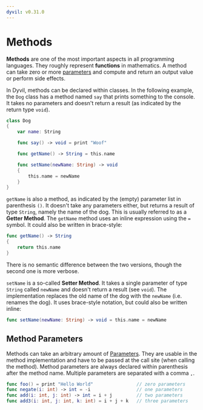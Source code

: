 ```yaml
---
dyvil: v0.31.0
---
```


# Methods

**Methods** are one of the most important aspects in all programming languages. They roughly represent **functions** in mathematics. A method can take zero or more [parameters](/classes/parameters.md) and compute and return an output value or perform side effects.

In Dyvil, methods can be declared within classes. In the following example, the `Dog` class has a method named `say` that prints something to the console. It takes no parameters and doesn't return a result \(as indicated by the return type `void`\).

```swift
class Dog
{
    var name: String

    func say() -> void = print "Woof"

    func getName() -> String = this.name

    func setName(newName: String) -> void
    {
        this.name = newName
    }
}
```

`getName` is also a method, as indicated by the \(empty\) parameter list in parenthesis `()`. It doesn't take any parameters either, but returns a result of type `String`, namely the name of the dog. This is usually referred to as a **Getter Method**. The `getName` method uses an inline expression using the `=` symbol. It could also be written in brace-style:

```swift
func getName() -> String
{
    return this.name
}
```

There is no semantic difference between the two versions, though the second one is more verbose.

`setName` is a so-called **Setter Method**. It takes a single parameter of type `String` called `newName` and doesn't return a result \(see `void`\). The implementation replaces the old name of the dog with the `newName` \(i.e. renames the dog\). It uses brace-style notation, but could also be written inline:

```swift
func setName(newName: String) -> void = this.name = newName
```

## Method Parameters

Methods can take an arbitrary amount of [Parameters](/classes/parameters.md). They are usable in the method implementation and have to be passed at the call site \(when calling the method\). Method parameters are always declared within parenthesis after the method name. Multiple parameters are separated with a comma `,`.

```swift
func foo() = print "Hello World"                // zero parameters
func negate(i: int) -> int = -i                 // one parameters
func add(i: int, j: int) -> int = i + j         // two parameters
func add3(i: int, j: int, k: int) = i + j + k   // three parameters
```



